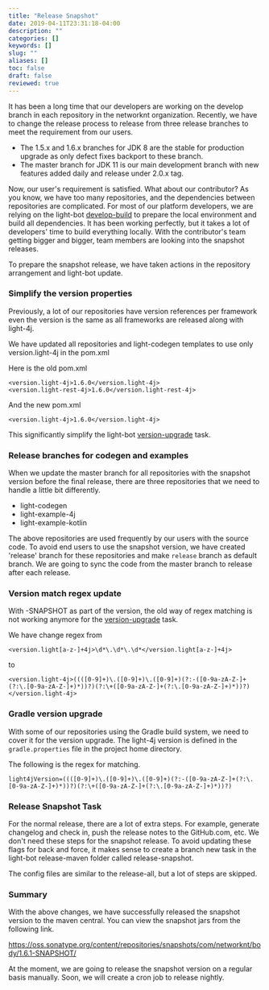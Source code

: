 ```yaml
---
title: "Release Snapshot"
date: 2019-04-11T23:31:18-04:00
description: ""
categories: []
keywords: []
slug: ""
aliases: []
toc: false
draft: false
reviewed: true
---
```


It has been a long time that our developers are working on the develop branch in each repository in the networknt organization. Recently, we have to change the release process to release from three release branches to meet the requirement from our users. 

* The 1.5.x and 1.6.x branches for JDK 8 are the stable for production upgrade as only defect fixes backport to these branch. 
* The master branch for JDK 11 is our main development branch with new features added daily and release under 2.0.x tag.

Now, our user's requirement is satisfied. What about our contributor? As you know, we have too many repositories, and the dependencies between repositories are complicated. For most of our platform developers, we are relying on the light-bot [develop-build][] to prepare the local environment and build all dependencies. It has been working perfectly, but it takes a lot of developers' time to build everything locally. With the contributor's team getting bigger and bigger, team members are looking into the snapshot releases. 

To prepare the snapshot release, we have taken actions in the repository arrangement and light-bot update. 

### Simplify the version properties

Previously, a lot of our repositories have version references per framework even the version is the same as all frameworks are released along with light-4j. 

We have updated all repositories and light-codegen templates to use only version.light-4j in the pom.xml

Here is the old pom.xml

```
<version.light-4j>1.6.0</version.light-4j>
<version.light-rest-4j>1.6.0</version.light-rest-4j>
```

And the new pom.xml

```
<version.light-4j>1.6.0</version.light-4j>
```

This significantly simplify the light-bot [version-upgrade][] task.


### Release branches for codegen and examples

When we update the master branch for all repositories with the snapshot version before the final release, there are three repositories that we need to handle a little bit differently. 

* light-codegen
* light-example-4j
* light-example-kotlin

The above repositories are used frequently by our users with the source code. To avoid end users to use the snapshot version, we have created 'release' branch for these repositories and make `release` branch as default branch. We are going to sync the code from the master branch to release after each release. 

### Version match regex update

With -SNAPSHOT as part of the version, the old way of regex matching is not working anymore for the [version-upgrade][] task. 

We have change regex from 


```
<version.light[a-z-]+4j>\d*\.\d*\.\d*</version.light[a-z-]+4j>
```

to 

```
<version.light-4j>((([0-9]+)\.([0-9]+)\.([0-9]+)(?:-([0-9a-zA-Z-]+(?:\.[0-9a-zA-Z-]+)*))?)(?:\+([0-9a-zA-Z-]+(?:\.[0-9a-zA-Z-]+)*))?)</version.light-4j>
```


### Gradle version upgrade

With some of our repositories using the Gradle build system, we need to cover it for the version upgrade. The light-4j version is defined in the `gradle.properties` file in the project home directory. 

The following is the regex for matching.

```
light4jVersion=((([0-9]+)\.([0-9]+)\.([0-9]+)(?:-([0-9a-zA-Z-]+(?:\.[0-9a-zA-Z-]+)*))?)(?:\+([0-9a-zA-Z-]+(?:\.[0-9a-zA-Z-]+)*))?)
```

### Release Snapshot Task

For the normal release, there are a lot of extra steps. For example, generate changelog and check in, push the release notes to the GitHub.com, etc. We don't need these steps for the snapshot release. To avoid updating these flags for back and force, it makes sense to create a branch new task in the light-bot release-maven folder called release-snapshot. 

The config files are similar to the release-all, but a lot of steps are skipped. 

### Summary

With the above changes, we have successfully released the snapshot version to the maven central. You can view the snapshot jars from the following link. 

https://oss.sonatype.org/content/repositories/snapshots/com/networknt/body/1.6.1-SNAPSHOT/

At the moment, we are going to release the snapshot version on a regular basis manually. Soon, we will create a cron job to release nightly. 

[develop-build]: /tool/light-bot/task/develop-build/
[version-upgrade]: /tool/light-bot/task/version-upgrade/
